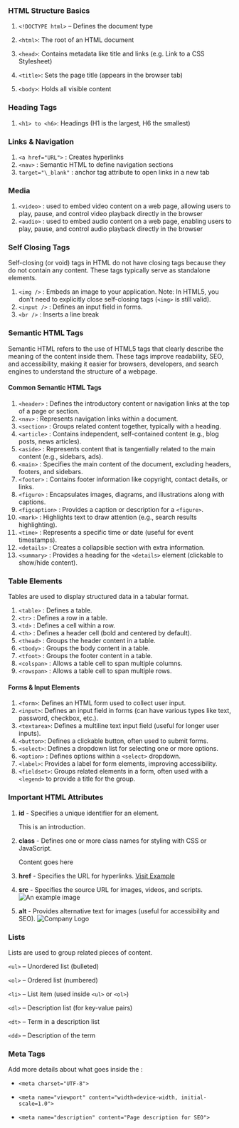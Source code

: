 ### HTML Structure Basics

1. `<!DOCTYPE html>` – Defines the document type

2. `<html>`: The root of an HTML document
3. `<head>`: Contains metadata like title and links (e.g. Link to a CSS Stylesheet)
4. `<title>`: Sets the page title (appears in the browser tab)
5. `<body>`: Holds all visible content

### Heading Tags

1. `<h1> to <h6>`: Headings (H1 is the largest, H6 the smallest)

### Links & Navigation

1. `<a href="URL">` : Creates hyperlinks
2. `<nav>` : Semantic HTML to define navigation sections
3. `target="\_blank"` : anchor tag attribute to open links in a new tab

### Media

1. `<video>` : used to embed video content on a web page, allowing users to play, pause, and control video playback directly in the browser
2. `<audio>` : used to embed audio content on a web page, enabling users to play, pause, and control audio playback directly in the browser

### Self Closing Tags

Self-closing (or void) tags in HTML do not have closing tags because they do not contain any content. These tags typically serve as standalone elements.

1. `<img />` : Embeds an image to your application. Note: In HTML5, you don’t need to explicitly close self-closing tags (`<img>` is still valid).
2. `<input />` : Defines an input field in forms.
3. `<br />` : Inserts a line break

### Semantic HTML Tags

Semantic HTML refers to the use of HTML5 tags that clearly describe the meaning of the content inside them. These tags improve readability, SEO, and accessibility,
making it easier for browsers, developers, and search engines to understand the structure of a webpage.

#### Common Semantic HTML Tags

1. `<header>` : Defines the introductory content or navigation links at the top of a page or section.
2. `<nav>` : Represents navigation links within a document.
3. `<section>` : Groups related content together, typically with a heading.
4. `<article>` : Contains independent, self-contained content (e.g., blog posts, news articles).
5. `<aside>` : Represents content that is tangentially related to the main content (e.g., sidebars, ads).
6. `<main>` : Specifies the main content of the document, excluding headers, footers, and sidebars.
7. `<footer>` : Contains footer information like copyright, contact details, or links.
8. `<figure>` : Encapsulates images, diagrams, and illustrations along with captions.
9. `<figcaption>` : Provides a caption or description for a `<figure>`.
10. `<mark>` : Highlights text to draw attention (e.g., search results highlighting).
11. `<time>` : Represents a specific time or date (useful for event timestamps).
12. `<details>` : Creates a collapsible section with extra information.
13. `<summary>` : Provides a heading for the `<details>` element (clickable to show/hide content).

### Table Elements

Tables are used to display structured data in a tabular format.

1. `<table>` : Defines a table.
2. `<tr>` : Defines a row in a table.
3. `<td>` : Defines a cell within a row.
4. `<th>` : Defines a header cell (bold and centered by default).
5. `<thead>` : Groups the header content in a table.
6. `<tbody>` : Groups the body content in a table.
7. `<tfoot>` : Groups the footer content in a table.
8. `<colspan>` : Allows a table cell to span multiple columns.
9. `<rowspan>` : Allows a table cell to span multiple rows.

#### Forms & Input Elements

1. `<form>`: Defines an HTML form used to collect user input.
2. `<input>`: Defines an input field in forms (can have various types like text, password, checkbox, etc.).
3. `<textarea>`: Defines a multiline text input field (useful for longer user inputs).
4. `<button>`: Defines a clickable button, often used to submit forms.
5. `<select>`: Defines a dropdown list for selecting one or more options.
6. `<option>` : Defines options within a `<select>` dropdown.
7. `<label>`: Provides a label for form elements, improving accessibility.
8. `<fieldset>`: Groups related elements in a form, often used with a `<legend>` to provide a title for the group.

### Important HTML Attributes

1. **id** - Specifies a unique identifier for an element.
   <p id="intro">This is an introduction.</p>

2. **class** - Defines one or more class names for styling with CSS or JavaScript.
   <div class="container">Content goes here</div>
3. **href** - Specifies the URL for hyperlinks.
   <a href="https://test-route.com">Visit Example</a>

4. **src** - Specifies the source URL for images, videos, and scripts.
   <img src="image.jpg" alt="An example image" />

5. **alt** - Provides alternative text for images (useful for accessibility and SEO).
   <img src="logo.png" alt="Company Logo" />

### Lists

Lists are used to group related pieces of content.

`<ul>` – Unordered list (bulleted)

`<ol>` – Ordered list (numbered)

`<li>` – List item (used inside `<ul>` or `<ol>`)

`<dl>` – Description list (for key-value pairs)

`<dt>` – Term in a description list

`<dd>` – Description of the term

### Meta Tags

Add more details about what goes inside the <head>:

- `<meta charset="UTF-8">`

- `<meta name="viewport" content="width=device-width, initial-scale=1.0">`

- `<meta name="description" content="Page description for SEO">`
